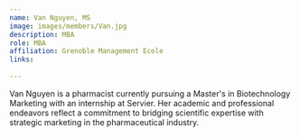 ```yaml
---
name: Van Nguyen, MS
image: images/members/Van.jpg
description: MBA
role: MBA
affiliation: Grenoble Management Ecole
links:
 
---
```


Van Nguyen is a pharmacist currently pursuing a Master's in Biotechnology Marketing with an internship at Servier. Her academic and professional endeavors reflect a commitment to bridging scientific expertise with strategic marketing in the pharmaceutical industry.

